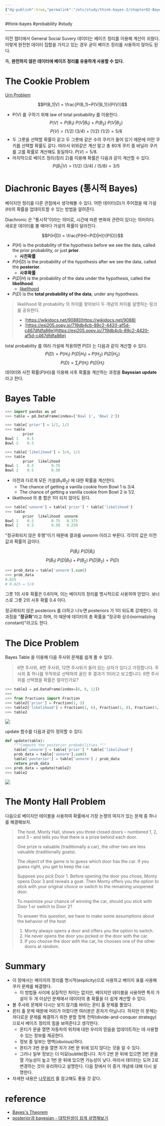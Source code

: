 ```yaml
---
{"dg-publish":true,"permalink":"/etc/study/think-bayes-2/chapter02-Bayes's-Theorem/","created":"","updated":""}
---
```


#think-bayes #probability #study

---

이전 챕터에서 General Social Suvery 데이터는 베이즈 정리를 이용해 계산이 쉬웠다. 이렇게 완전한 데이터 집합을 가지고 있는 경우 굳이 베이즈 정리를 사용하지 않아도 된다.

즉, **완전하지 않은 데이터에 베이즈 정리를 유용하게 사용할 수 있다.**

# The Cookie Problem
[Urn Problem](https://en.wikipedia.org/wiki/Urn_problem)

$$P(B_1|V) = \frac{P(B_1)~P(V|B_1)}{P(V)}$$
- P(V) 를 구하기 위해 law of total probability 를 이용한다.
$$P(V) = P(B_1)~P(V|B_1) ~+~ P(B_2)~P(V|B_2)$$
$$P(V) = (1/2)~(3/4) ~+~ (1/2)~(1/2) = 5/8$$
- 두 그릇을 선택할 확률이 같고 두 그릇에 같은 수의 쿠키가 들어 있기 때문에 어떤 쿠키를 선택할 확률도 같다. 따라서 위와같은 계산 말고 총 80개 쿠키 중 바닐라 쿠키를 고를 확률로 계산해도 동일하다. $P(V) = 5/8$.
- 마지막으로 베이즈 정리(정리 2)를 이용해 확률은 다음과 같이 계산할 수 있다. $$P(B_1|V) = (1/2)~(3/4)~/~(5/8) = 3/5$$

# Diachronic Bayes (통시적 Bayes)
베이지안 정리를 다른 관점에서 생각해볼 수 있다. 어떤 데이터(D)가 주어졌을 때 가설(H)의 확률을 업데이트할 수 있는 방법을 알려준다.

Diachronic 은 "통시적"이라는 의미로, 시간에 따른 변화와 관련이 있다는 의미이다. 새로운 데이터를 볼 때마다 가설의 확률이 달라진다.

$$P(H|D) = \frac{P(H)~P(D|H)}{P(D)}$$
- $P(H)$ is the probability of the hypothesis before we see the data, called the prior probability, or just **prior**.
	- **사전확률**
- $P(H|D)$ is the probability of the hypothesis after we see the data, called the **posterior**.
	- **사후확률**
- $P(D|H)$ is the probability of the data under the hypothesis, called the **likelihood**.
	- [likelihood](http://rstudio-pubs-static.s3.amazonaws.com/204928_c2d6c62565b74a4987e935f756badfba.html)
- $P(D)$ is the **total probability of the data**, under any hypothesis.

> likelihood 와 probability 의 차이를 찾아보다 두 개념의 차이를 설명하는 링크를 공유한다.
> - [https://wikidocs.net/9088](https://wikidocs.net/9088)
> - [https://esj205.oopy.io/719db4cb-89c2-4420-af5d-c467dfdfa86e](https://esj205.oopy.io/719db4cb-89c2-4420-af5d-c467dfdfa86e)

total probability 를 여러 가설에 적용하면 P(D) 는 다음과 같이 계산할 수 있다.
$$P(D) = P(H_1)~P(D|H_1) + P(H_2)~P(D|H_2)$$
$$P(D) = \sum_i P(H_i)~P(D|H_i)$$
데이터와 사전 확률($P(H)$)를 이용해 사후 확률을 계산하는 과정을 **Bayesian update** 라고 한다.

# Bayes Table

```python
>>> import pandas as pd
>>> table = pd.DataFrame(index=['Bowl 1', 'Bowl 2'])

>>> table['prior'] = 1/2, 1/2
>>> table
        prior
Bowl 1    0.5
Bowl 2    0.5

>>> table['likelihood'] = 3/4, 1/2
>>> table
        prior  likelihood
Bowl 1    0.5        0.75
Bowl 2    0.5        0.50
```
- 이전과 다르게 모든 가설($B_{1}$/$B_{2}$) 에 대한 확률을 계산한다.
	- The chance of getting a vanilla cookie from Bowl 1 is 3/4.
	- The chance of getting a vanilla cookie from Bowl 2 is 1/2.
- likelihood 의 총 합은 1이 되지 않아도 된다.

```python
>>> table['unnorm'] = table['prior'] * table['likelihood']
>>> table
        prior  likelihood  unnorm
Bowl 1    0.5        0.75   0.375
Bowl 2    0.5        0.50   0.250
```

"정규화되지 않은 후행"이기 때문에 결과를 unnorm 이라고 부른다. 각각의 값은 이전 값과 확률의 곱이다.

$$P(B_i)~P(D|B_i)$$
$$P(B_1)~P(D|B_1) + P(B_2)~P(D|B_2) = P(D)$$
```python
>>> prob_data = table['unnorm'].sum()
>>> prob_data
0.625
# 0.625 = 5/8
```

그릇 1의 사후 확률은 0.6이며, 이는 베이지의 정리를 명시적으로 사용하여 얻었다. 보너스로 그릇 2의 사후 확률 0.4 이다.
  
정규화되지 않은 posteriors 를 더하고 나누면 posteriors 가 1이 되도록 강제한다. 이 과정을 "**정규화**"라고 하며, 이 때문에 데이터의 총 확률을 "정규화 상수(normalizing constant)"라고도 한다.

# The Dice Problem
Bayes Table 을 이용해 다음 주사위 문제를 쉽게 풀 수 있다.

> 6면 주사위, 8면 주사위, 12면 주사위가 들어 있는 상자가 있다고 가정합니다. 주사위 중 하나를 무작위로 선택하여 굴린 후 결과가 1이라고 보고합니다. 6면 주사위를 선택했을 확률은 얼마인가요?

```python
>>> table2 = pd.DataFrame(index=[6, 8, 12])
>>>
>>> from fractions import Fraction
>>> table2['prior'] = Fraction(1, 3)
>>> table2['likelihood'] = Fraction(1, 6), Fraction(1, 8), Fraction(1, 12)
>>> table2
```

![](https://i.imgur.com/ozsN9Xu.png)

update 함수를 다음과 같이 정의할 수 있다.
```python
def update(table):
    """Compute the posterior probabilities."""
    table['unnorm'] = table['prior'] * table['likelihood']
    prob_data = table['unnorm'].sum()
    table['posterior'] = table['unnorm'] / prob_data
    return prob_data
>>> prob_data = update(table2)
>>> table2
```

![](https://i.imgur.com/PhHEJTS.png)

# The Monty Hall Problem
다음으로 베이지안 테이블을 사용하여 확률에서 가장 논쟁의 여지가 있는 문제 중 하나를 해결해보자.

> The host, Monty Hall, shows you three closed doors – numbered 1, 2, and 3 – and tells you that there is a prize behind each door.
> 
> One prize is valuable (traditionally a car), the other two are less valuable (traditionally goats).  
> 
> The object of the game is to guess which door has the car. If you guess right, you get to keep the car.
> 
> Suppose you pick Door 1. Before opening the door you chose, Monty opens Door 3 and reveals a goat. Then Monty offers you the option to stick with your original choice or switch to the remaining unopened door.
> 
> To maximize your chance of winning the car, should you stick with Door 1 or switch to Door 2?
> 
> To answer this question, we have to make some assumptions about the behavior of the host
> 1. Monty always opens a door and offers you the option to switch.
> 2. He never opens the door you picked or the door with the car.
> 3. If you choose the door with the car, he chooses one of the other doors at random.

# Summary
- 이 장에서는 베이지의 정리를 명시적(explicity)으로 사용하고 베이지 표를 사용해 쿠키 문제를 해결했다.
	- 이 방법들 사이에 실질적인 차이는 없지만, 베이지안 테이블을 사용하면 특히 가설이 두 개 이상인 문제에서 데이터의 총 확률을 더 쉽게 계산할 수 있다.
- 볼 주사위 문제와 다시는 보지 않기를 바라는 몬티 홀 문제를 풀었다. 
- 몬티 홀 문제 때문에 머리가 아팠다면 여러분은 혼자가 아닙니다. 하지만 이 문제는 까다로운 문제를 해결하기 위한 분할 정복 전략(divide-and-conquer strategy)으로서 베이즈 정리의 힘을 보여준다고 생각한다.  
	- 몬티가 문을 열면 자동차의 위치에 대한 우리의 믿음을 업데이트하는 데 사용할 수 있는 정보를 제공한다.
	- 정보 중 일부는 명백(obvious)하다.
	- 몬티가 3번 문을 열면 차가 3번 문 뒤에 있지 않다는 것을 알 수 있다.
	- 그러나 일부 정보는 더 미묘(subtle)합니다. 차가 2번 문 뒤에 있으면 3번 문을 열 가능성이 높고 1번 문 뒤에 있으면 가능성이 낮다. 따라서 데이터는 도어 2로 변경하는 것이 유리하다고 설명한다. 다음 장에서 이 증거 개념에 대해 다시 설명한다.
- 자세한 내용은 [나무위키](https://namu.wiki/w/%EB%AA%AC%ED%8B%B0%20%ED%99%80%20%EB%AC%B8%EC%A0%9C) 를 참고해도 좋을 것 같다.

# reference
- [Bayes's Theorem](http://allendowney.github.io/ThinkBayes2/chap02.html)
- [posterior과 bayesian - 대학원생이 쉽게 설명해보기](https://hwiyong.tistory.com/27)